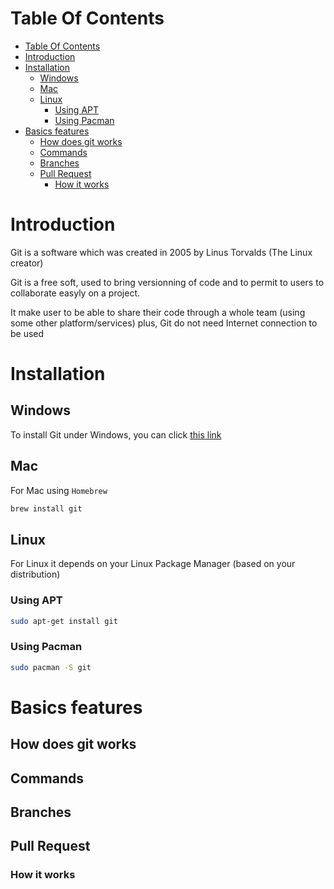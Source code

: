 # Table Of Contents

- [Table Of Contents](#table-of-contents)
- [Introduction](#introduction)
- [Installation](#installation)
  - [Windows](#windows)
  - [Mac](#mac)
  - [Linux](#linux)
    - [Using APT](#using-apt)
    - [Using Pacman](#using-pacman)
- [Basics features](#basics-features)
  - [How does git works](#how-does-git-works)
  - [Commands](#commands)
  - [Branches](#branches)
  - [Pull Request](#pull-request)
    - [How it works](#how-it-works)

# Introduction

Git is a software which was created in 2005 by Linus Torvalds (The Linux creator)

Git is a free soft, used to bring versionning of code and to permit to users to collaborate easyly on a project.

It make user to be able to share their code through a whole team (using some other platform/services) plus, Git do not need Internet connection to be used

# Installation

## Windows

To install Git under Windows, you can click [this link](https://git-scm.com/download/win)

## Mac

For Mac using `Homebrew`

```sh
brew install git
```

## Linux

For Linux it depends on your Linux Package Manager (based on your distribution)

### Using APT

```sh
sudo apt-get install git
```

### Using Pacman

```sh
sudo pacman -S git
```

# Basics features

## How does git works

## Commands

## Branches

## Pull Request

### How it works